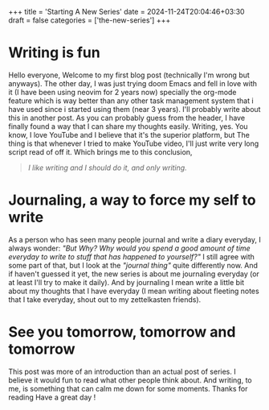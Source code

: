+++
title = 'Starting A New Series'
date = 2024-11-24T20:04:46+03:30
draft = false 
categories = ['the-new-series']
+++
# Writing is fun
Hello everyone, Welcome to my first blog post (technically I'm wrong but anyways).
The other day, I was just trying doom Emacs and fell in love with it (I have been using neovim for 2 years now) specially the org-mode feature which is way better than any other task management system that i have used since i started using them (near 3 years). I'll probably write about this in another post. As you can probably guess from the header, I have finally found a way that I can share my thoughts easily. Writing, yes. You know, I love YouTube and I believe that it's the superior platform, but The thing is that whenever I tried to make YouTube video, I'll just write very long script read of off it. Which brings me to this conclusion,
> _I like writing and I should do it, and only writing._
# Journaling, a way to force my self to write
As a person who has seen many people journal and write a diary everyday, I always wonder: _"But Why? Why would you spend a good amount of time everyday to write to stuff that has happened to yourself?"_ I still agree with some part of that, but I look at the _"journal thing"_ quite differently now. And if haven't guessed it yet, the new series is about me journaling everyday (or at least I'll try to make it daily). And by journaling I mean write a little bit about my thoughts that I have everyday (I mean writing about fleeting notes that I take everyday, shout out to my zettelkasten friends).
# See you tomorrow, tomorrow and tomorrow 
This post was more of an introduction than an actual post of series. I believe it would fun to read what other people think about. And writing, to me, is something that can calm me down for some moments. 
Thanks for reading
Have a great day !
